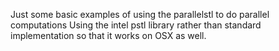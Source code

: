 Just some basic examples of using the parallelstl to do parallel computations
Using the intel pstl library rather than standard implementation so that it works on OSX as well.